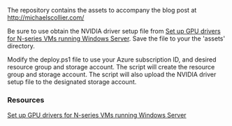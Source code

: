 The repository contains the assets to accompany the blog post at http://michaelscollier.com/

Be sure to use obtain the NVIDIA driver setup file from [Set up GPU drivers for N-series VMs running Windows Server](https://docs.microsoft.com/en-us/azure/virtual-machines/windows/n-series-driver-setup). Save the file to your the 'assets' directory.

Modify the deploy.ps1 file to use your Azure subscription ID, and desired resource group and storage account. The script will create the resource group and storage account. The script will also upload the NVIDIA driver setup file to the designated storage account.

### Resources ###
[Set up GPU drivers for N-series VMs running Windows Server](https://docs.microsoft.com/en-us/azure/virtual-machines/windows/n-series-driver-setup)